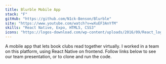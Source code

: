 ```yaml
---
title: Blurble Mobile App
stack: "F"
gitHub: "https://github.com/N1ck-Benson/Blurble"
site: "https://www.youtube.com/watch?v=wXuEF3AnYfM"
skills: "React Native, Expo, HTML5, CSS3"
icons: "https://logos-download.com/wp-content/uploads/2016/09/React_logo_logotype_emblem.png, https://seeklogo.com/images/E/expo-logo-01BB2BCFC3-seeklogo.com.png, https://logos-download.com/wp-content/uploads/2017/07/HTML5_badge.png, https://upload.wikimedia.org/wikipedia/commons/thumb/3/3d/CSS.3.svg/1200px-CSS.3.svg.png"
---
```


A mobile app that lets book clubs read together virtually. I worked in a team on this platform, using React Native on frontend. Follow links below to see our team presentation, or to clone and run the code.
